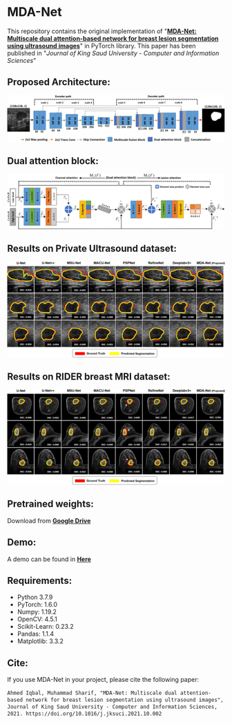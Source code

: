 # MDA-Net

This repository contains the original implementation of "**[MDA-Net: Multiscale dual attention-based network for breast lesion segmentation using ultrasound images](https://www.sciencedirect.com/science/article/pii/S1319157821002895)**" in PyTorch library. This paper has been published in "*Journal of King Saud University - Computer and Information Sciences*"

## Proposed Architecture:
<img src="paper_images/Proposed%20_architecture.jpg">

## Dual attention block:
<img src="paper_images/Dual_attention_block.jpg">

## Results on Private Ultrasound dataset:
<img src="paper_images/BUS_segmentation.jpg">

## Results on RIDER breast MRI dataset:
<img src="paper_images/MRI_segmentation.jpg">

## Pretrained weights:

Download from [**Google Drive**](https://drive.google.com/file/d/1x73MYu1fYgEA0-Bu2leNbDtI-t_SKFJr)

## Demo:

A demo can be found in [**Here**](https://github.com/ahmedeqbal/MDA-Net/blob/main/MDA-Net_implementation.ipynb)

## Requirements:

- Python 3.7.9
- PyTorch: 1.6.0
- Numpy: 1.19.2
- OpenCV: 4.5.1
- Scikit-Learn: 0.23.2
- Pandas: 1.1.4
- Matplotlib: 3.3.2

## Cite:

If you use MDA-Net in your project, please cite the following paper:
```
Ahmed Iqbal, Muhammad Sharif, "MDA-Net: Multiscale dual attention-based network for breast lesion segmentation using ultrasound images",
Journal of King Saud University - Computer and Information Sciences, 2021. https://doi.org/10.1016/j.jksuci.2021.10.002
```
